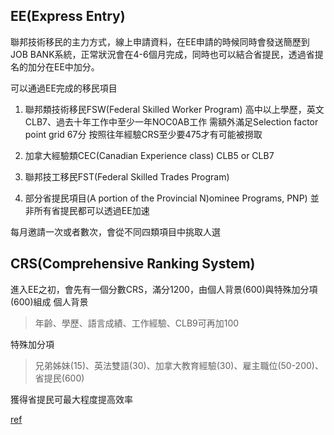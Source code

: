## EE(Express Entry)
聯邦技術移民的主力方式，線上申請資料，在EE申請的時候同時會發送簡歷到JOB BANK系統，正常狀況會在4-6個月完成，同時也可以結合省提民，透過省提名的加分在EE中加分。


可以通過EE完成的移民項目
1. 聯邦類技術移民FSW(Federal Skilled Worker Program)
   高中以上學歷，英文CLB7、過去十年工作中至少一年NOC0AB工作
   需額外滿足Selection factor point grid 67分
   按照往年經驗CRS至少要475才有可能被撈取
1. 加拿大經驗類CEC(Canadian Experience class)
   CLB5 or CLB7
   
2. 聯邦技工移民FST(Federal Skilled Trades Program)
3. 部分省提民項目(A portion of the Provincial N)ominee Programs, PNP)
   並非所有省提民都可以透過EE加速

每月邀請一次或者數次，會從不同四類項目中挑取人選


## CRS(Comprehensive Ranking System)
進入EE之初，會先有一個分數CRS，滿分1200，由個人背景(600)與特殊加分項(600)組成
個人背景
> 年齡、學歷、語言成績、工作經驗、CLB9可再加100 

特殊加分項
> 兄弟姊妹(15)、英法雙語(30)、加拿大教育經驗(30)、雇主職位(50-200)、省提民(600)

獲得省提民可最大程度提高效率


[ref](https://www.youtube.com/watch?v=kYwCqWBX7XQ&list=PLGMrzTnCOjdRXjE9pQkYrN9sKRCYZJGoQ&index=2)